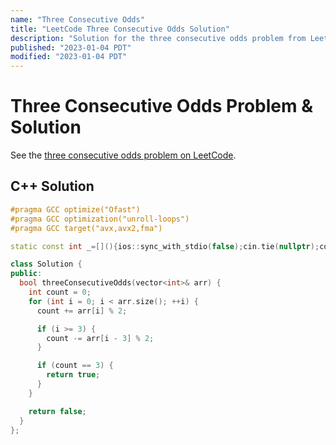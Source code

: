 ```yaml
---
name: "Three Consecutive Odds"
title: "LeetCode Three Consecutive Odds Solution"
description: "Solution for the three consecutive odds problem from LeetCode."
published: "2023-01-04 PDT"
modified: "2023-01-04 PDT"
---
```


# Three Consecutive Odds Problem & Solution

See the [three consecutive odds problem on LeetCode](https://leetcode.com/problems/three-consecutive-odds).

## C++ Solution

```cpp
#pragma GCC optimize("Ofast")
#pragma GCC optimization("unroll-loops")
#pragma GCC target("avx,avx2,fma")

static const int _=[](){ios::sync_with_stdio(false);cin.tie(nullptr);cout.tie(nullptr);return 0;}();

class Solution {
public:
  bool threeConsecutiveOdds(vector<int>& arr) {
    int count = 0;
    for (int i = 0; i < arr.size(); ++i) {
      count += arr[i] % 2;

      if (i >= 3) {
        count -= arr[i - 3] % 2;
      }

      if (count == 3) {
        return true;
      }
    }

    return false;
  }
};
```
